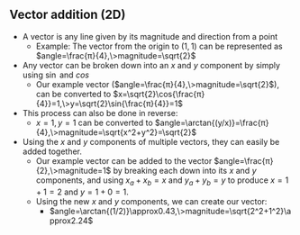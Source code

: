 
## Vector addition (2D)

* A vector is any line given by its magnitude and direction from a point
    * Example: The vector from the origin to $(1,1)$ can be represented as $angle=\frac{π}{4},\>magnitude=\sqrt{2}$
* Any vector can be broken down into an $x$ and $y$ component by simply using $\sin{}$ and $cos{}$
    * Our example vector ($angle=\frac{π}{4},\>magnitude=\sqrt{2}$), can be converted to $x=\sqrt{2}\cos{\frac{π}{4}}=1,\>y=\sqrt{2}\sin{\frac{π}{4}}=1$
* This process can also be done in reverse:
    * $x=1,y=1$ can be converted to $angle=\arctan{(y/x)}=\frac{π}{4},\>magnitude=\sqrt{x^2+y^2}=\sqrt{2}$
* Using the $x$ and $y$ components of multiple vectors, they can easily be added together.
    * Our example vector can be added to the vector $angle=\frac{π}{2},\>magnitude=1$ by breaking each down into its $x$ and $y$ components, and using $x_a+x_b=x$ and $y_a+y_b=y$ to produce $x=1+1=2$ and $y=1+0=1$.
    * Using the new $x$ and $y$ components, we can create our vector:
        * $angle=\arctan{(1/2)}\approx0.43,\>magnitude=\sqrt{2^2+1^2}\approx2.24$
